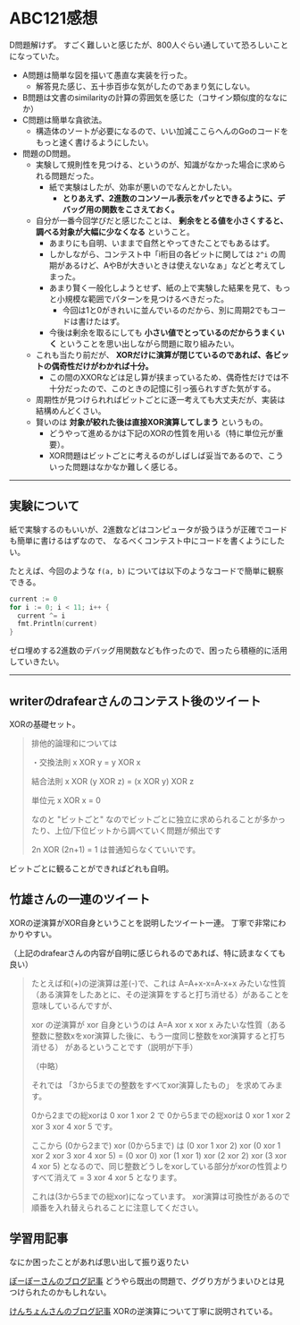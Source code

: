 # ABC121感想

D問題解けず。
すごく難しいと感じたが、800人ぐらい通していて恐ろしいことになっていた。

- A問題は簡単な図を描いて愚直な実装を行った。
  - 解答見た感じ、五十歩百歩な気がしたのであまり気にしない。
- B問題は文書のsimilarityの計算の雰囲気を感じた（コサイン類似度的ななにか）
- C問題は簡単な貪欲法。
  - 構造体のソートが必要になるので、いい加減ここらへんのGoのコードをもっと速く書けるようにしたい。
- 問題のD問題。
  - 実験して規則性を見つける、というのが、知識がなかった場合に求められる問題だった。
    - 紙で実験はしたが、効率が悪いのでなんとかしたい。
      - **とりあえず、2進数のコンソール表示をパッとできるように、デバッグ用の関数をこさえておく。**
  - 自分が一番今回学びだと感じたことは、 **剰余をとる値を小さくすると、調べる対象が大幅に少なくなる** ということ。
    - あまりにも自明、いままで自然とやってきたことでもあるはず。
    - しかしながら、コンテスト中「i桁目の各ビットに関しては `2^i` の周期があるけど、AやBが大きいときは使えないなぁ」などと考えてしまった。
    - あまり賢く一般化しようとせず、紙の上で実験した結果を見て、もっと小規模な範囲でパターンを見つけるべきだった。
      - 今回は1と0がきれいに並んでいるのだから、別に周期2でもコードは書けたはず。
    - 今後は剰余を取るにしても **小さい値でとっているのだからうまくいく** ということを思い出しながら問題に取り組みたい。
  - これも当たり前だが、 **XORだけに演算が閉じているのであれば、各ビットの偶奇性だけがわかれば十分。**
    - この間のXXORなどは足し算が挟まっているため、偶奇性だけでは不十分だったので、このときの記憶に引っ張られすぎた気がする。
  - 周期性が見つけられればビットごとに逐一考えても大丈夫だが、実装は結構めんどくさい。
  - 賢いのは **対象が絞れた後は直接XOR演算してしまう** というもの。
    - どうやって進めるかは下記のXORの性質を用いる（特に単位元が重要）。
    - XOR問題はビットごとに考えるのがしばしば妥当であるので、こういった問題はなかなか難しく感じる。

---

## 実験について

紙で実験するのもいいが、2進数などはコンピュータが扱うほうが正確でコードも簡単に書けるはずなので、
なるべくコンテスト中にコードを書くようにしたい。

たとえば、今回のような `f(a, b)` については以下のようなコードで簡単に観察できる。

```go
current := 0
for i := 0; i < 11; i++ {
  current ^= i
  fmt.Println(current)
}
```

ゼロ埋めする2進数のデバッグ用関数なども作ったので、困ったら積極的に活用していきたい。

---

## writerのdrafearさんのコンテスト後のツイート

XORの基礎セット。

> 排他的論理和については
>
> ・交換法則
> x XOR y = y XOR x
>
> 結合法則
> x XOR (y XOR z) = (x XOR y) XOR z
>
> 単位元
> x XOR x = 0
>
> なのと "ビットごと" なのでビットごとに独立に求められることが多かったり、上位/下位ビットから調べていく問題が頻出です
>
> 2n XOR (2n+1) = 1 は普通知らなくていいです。

ビットごとに観ることができればどれも自明。

## 竹雄さんの一連のツイート

XORの逆演算がXOR自身ということを説明したツイート一連。
丁寧で非常にわかりやすい。

（上記のdrafearさんの内容が自明に感じられるのであれば、特に読まなくても良い）

> たとえば和(+)の逆演算は差(-)で、これは
> A=A+x-x=A-x+x
> みたいな性質（ある演算をしたあとに、その逆演算をすると打ち消せる）があることを意味しているんですが、
>
> xor の逆演算が xor 自身というのは
> A=A xor x xor x
> みたいな性質（ある整数に整数xをxor演算した後に、もう一度同じ整数をxor演算すると打ち消せる）
> があるということです（説明が下手）
>
> （中略）
>
> それでは
> 「3から5までの整数をすべてxor演算したもの」
> を求めてみます。
>
> 0から2までの総xorは
> 0 xor 1 xor 2
> で
> 0から5までの総xorは
> 0 xor 1 xor 2 xor 3 xor 4 xor 5
> です。
>
> ここから
> (0から2まで) xor (0から5まで)
> は
> (0 xor 1 xor 2) xor (0 xor 1 xor 2 xor 3 xor 4 xor 5)
> = (0 xor 0) xor (1 xor 1) xor (2 xor 2) xor (3 xor 4 xor 5)
> となるので、同じ整数どうしをxorしている部分がxorの性質よりすべて消えて
> = 3 xor 4 xor 5
> となります。
>
> これは(3から5までの総xor)になっています。
> xor演算は可換性があるので順番を入れ替えられることに注意してください。

## 学習用記事

なにか困ったことがあれば思い出して振り返りたい

[ぽーぽーさんのブログ記事](http://purple-jwl.hatenablog.com/entry/20121008/1349694710)
どうやら既出の問題で、ググり方がうまいひとは見つけられたのかもしれない。

[けんちょんさんのブログ記事](http://drken1215.hatenablog.com/entry/2019/03/09/224100)
XORの逆演算について丁寧に説明されている。